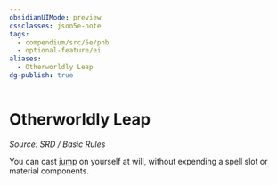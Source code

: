 ```yaml
---
obsidianUIMode: preview
cssclasses: json5e-note
tags:
  - compendium/src/5e/phb
  - optional-feature/ei
aliases:
  - Otherworldly Leap
dg-publish: true
---
```

# Otherworldly Leap
*Source: SRD / Basic Rules* 

You can cast [jump](compendium/spells/jump.md) on yourself at will, without expending a spell slot or material components.